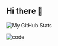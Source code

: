 ## Hi there 👋

<!--
**Krishantx/krishantx** is a ✨ _special_ ✨ repository because its `README.md` (this file) appears on your GitHub profile.

Here are some ideas to get you started:

- 🔭 I’m currently working on ...
- 🌱 I’m currently learning ...
- 👯 I’m looking to collaborate on ...
- 🤔 I’m looking for help with ...
- 💬 Ask me about ...
- 📫 How to reach me: ...
- 😄 Pronouns: ...
- ⚡ Fun fact: ...
-->

![My GitHub Stats](https://github-readme-stats.vercel.app/api?username=krishantx&show_icons=true&theme=radical&hide=rank)

<img src="https://tenor.com/view/cat-work-in-progress-progress-gif-6698056592000242882" alt="code" />
